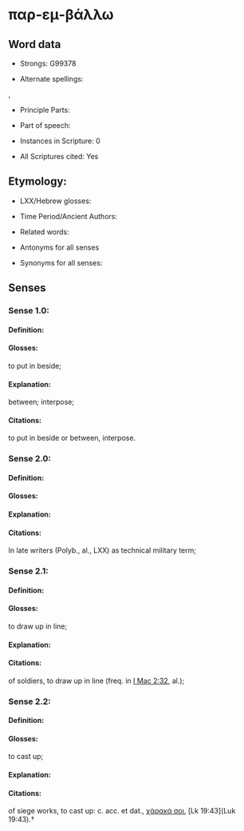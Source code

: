 # παρ-εμ-βάλλω

<!-- Status: S2=NeedsEdits -->
<!-- Lexica used for edits:   -->

## Word data

* Strongs: G99378

* Alternate spellings:

,

* Principle Parts: 


* Part of speech: 


* Instances in Scripture: 0

* All Scriptures cited: Yes

## Etymology: 


* LXX/Hebrew glosses: 


* Time Period/Ancient Authors: 


* Related words: 

* Antonyms for all senses

* Synonyms for all senses: 


## Senses 


### Sense  1.0: 

#### Definition: 

#### Glosses: 

to put in beside; 

#### Explanation: 

between; 
interpose; 

#### Citations: 

to put in beside or between, interpose.

### Sense  2.0: 

#### Definition: 


#### Glosses:



#### Explanation:



#### Citations: 

In late writers (Polyb., al., LXX) as technical military term; 

### Sense  2.1: 

#### Definition: 

#### Glosses: 

to draw up in line; 

#### Explanation: 


#### Citations: 

of soldiers, to draw up in line (freq. in [I Mac 2:32](1Macc.2.32), al.);

### Sense  2.2: 

#### Definition: 

#### Glosses: 

to cast up; 

#### Explanation: 


#### Citations: 

of siege works, to cast up: c. acc. et dat., [χάρακά σοι](), [Lk 19:43](Luk 19:43).†
